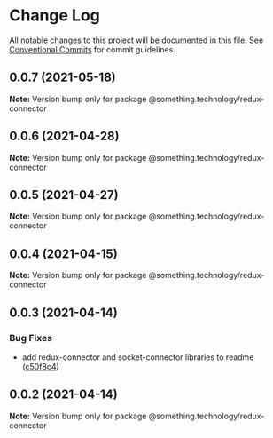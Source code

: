 # Change Log

All notable changes to this project will be documented in this file.
See [Conventional Commits](https://conventionalcommits.org) for commit guidelines.

## 0.0.7 (2021-05-18)

**Note:** Version bump only for package @something.technology/redux-connector





## 0.0.6 (2021-04-28)

**Note:** Version bump only for package @something.technology/redux-connector





## 0.0.5 (2021-04-27)

**Note:** Version bump only for package @something.technology/redux-connector





## 0.0.4 (2021-04-15)

**Note:** Version bump only for package @something.technology/redux-connector





## 0.0.3 (2021-04-14)


### Bug Fixes

* add redux-connector and socket-connector libraries to readme ([c50f8c4](https://github.com/Something-Technology/something-ts/commit/c50f8c43d710ba65a2d2927ef2344cc9eddaba23))





## 0.0.2 (2021-04-14)

**Note:** Version bump only for package @something.technology/redux-connector
